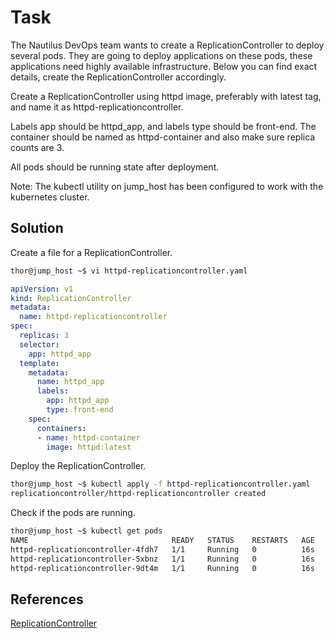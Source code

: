 # Task
The Nautilus DevOps team wants to create a ReplicationController to deploy several pods. They are going to deploy applications on these pods, these applications need highly available infrastructure. Below you can find exact details, create the ReplicationController accordingly.

Create a ReplicationController using httpd image, preferably with latest tag, and name it as httpd-replicationcontroller.

Labels app should be httpd_app, and labels type should be front-end. The container should be named as httpd-container and also make sure replica counts are 3.


All pods should be running state after deployment.


Note: The kubectl utility on jump_host has been configured to work with the kubernetes cluster.
## Solution

Create a file for a ReplicationController.

```sh
thor@jump_host ~$ vi httpd-replicationcontroller.yaml
```
```yml
apiVersion: v1
kind: ReplicationController
metadata:
  name: httpd-replicationcontroller
spec:
  replicas: 3
  selector:
    app: httpd_app
  template:
    metadata:
      name: httpd_app
      labels:
        app: httpd_app
        type: front-end
    spec:
      containers:
      - name: httpd-container
        image: httpd:latest
```

Deploy the ReplicationController.

```sh
thor@jump_host ~$ kubectl apply -f httpd-replicationcontroller.yaml 
replicationcontroller/httpd-replicationcontroller created
```

Check if the pods are running.

```sh
thor@jump_host ~$ kubectl get pods
NAME                                READY   STATUS    RESTARTS   AGE
httpd-replicationcontroller-4fdh7   1/1     Running   0          16s
httpd-replicationcontroller-5xbnz   1/1     Running   0          16s
httpd-replicationcontroller-9dt4m   1/1     Running   0          16s
```
## References

[ReplicationController](https://kubernetes.io/docs/concepts/workloads/controllers/replicationcontroller/)
